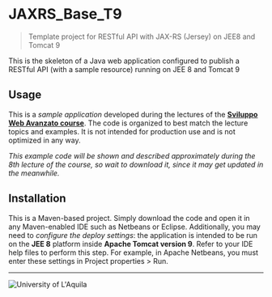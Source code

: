# JAXRS_Base_T9
> Template project for RESTful API with JAX-RS (Jersey) on JEE8 and Tomcat 9
 
 
This is the skeleton of a Java web application configured to publish a RESTful API (with a sample resource) running on JEE 8 and Tomcat 9
 
## Usage

This is a *sample application* developed during the lectures of the  [**Sviluppo Web Avanzato course**](https://people.disim.univaq.it/~dellapenna/content.php?page=students). The code is organized to best match the lecture topics and examples. It is not intended for production use and is not optimized in any way. 

*This example code will be shown and described approximately during the 8th lecture of the course, so wait to download it, since it may get updated in the meanwhile.*

## Installation

This is a Maven-based project. Simply download the code and open it in any Maven-enabled IDE such as Netbeans or Eclipse. Additionally, you may need to *configure the deploy settings*: the application is intended to be run on the **JEE 8** platform inside **Apache Tomcat version 9**. Refer to your IDE help files to perform this step. For example, in Apache Netbeans, you must enter these settings in Project properties > Run.


---

![University of L'Aquila](https://www.disim.univaq.it/skins/aqua/img/logo2021-2.png)
